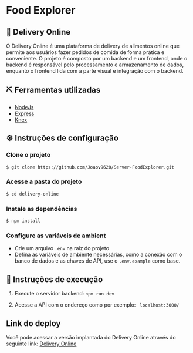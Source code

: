 <h1>
  Food Explorer
</h1>

## 🛒 Delivery Online 
O Delivery Online é uma plataforma de delivery de alimentos online que permite aos usuários fazer pedidos de comida de forma prática e conveniente. O projeto é composto por um backend e um frontend, onde o backend é responsável pelo processamento e armazenamento de dados, enquanto o frontend lida com a parte visual e integração com o backend.

## ⛏️ Ferramentas utilizadas
- [NodeJs](https://nodejs.org/en)
- [Express](https://expressjs.com/en/5x/api.html)
- [Knex](https://knexjs.org/)

## ⚙️ Instruções de configuração
### Clone o projeto
```
$ git clone https://github.com/Joaov9620/Server-FoodExplorer.git
```
### Acesse a pasta do projeto
```
$ cd delivery-online
```

### Instale as dependências
```
$ npm install
```

###  Configure as variáveis de ambient
- Crie um arquivo `.env` na raiz do projeto
- Defina as variáveis de ambiente necessárias, como a conexão com o banco de dados e as chaves de API, use o `.env.example` como base.

## 🔧 Instruções de execução
1.  Execute o servidor backend: `npm run dev`

3.  Acesse a API com o endereço como por exemplo:
` localhost:3000/`


## Link do deploy

Você pode acessar a versão implantada do Delivery Online através do seguinte link: [Delivery Online](https://foodexplorer-efd7.onrender.com)
